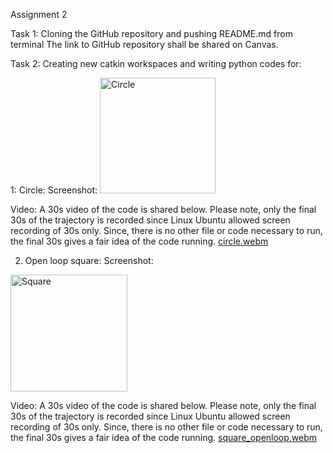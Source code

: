 Assignment 2

Task 1: Cloning the GitHub repository and pushing README.md from terminal
The link to GitHub repository shall be shared on Canvas.

Task 2: Creating new catkin workspaces and writing python codes for:

1: Circle:
Screenshot:
<img width="185" alt="Circle" src="https://github.com/saumil2396/AuE8230Spring24_PradhanSaumil/assets/100736973/611d9eff-d1b9-49c1-a7c3-8f3d897281b1">


Video: A 30s video of the code is shared below. Please note, only the final 30s of the trajectory is recorded since Linux Ubuntu allowed screen recording of 30s only. Since, there is no other file or code necessary to run, the final 30s gives a fair idea of the code running.
[circle.webm](https://github.com/saumil2396/AuE8230Spring24_PradhanSaumil/assets/100736973/8e6c737d-ab3f-4fd3-8b39-04dfdd43fd68)



2. Open loop square:
Screenshot:
<img width="187" alt="Square" src="https://github.com/saumil2396/AuE8230Spring24_PradhanSaumil/assets/100736973/392f4b35-683b-4f62-ab0a-58da307fc7d4">


Video: A 30s video of the code is shared below. Please note, only the final 30s of the trajectory is recorded since Linux Ubuntu allowed screen recording of 30s only. Since, there is no other file or code necessary to run, the final 30s gives a fair idea of the code running.
[square_openloop.webm](https://github.com/saumil2396/AuE8230Spring24_PradhanSaumil/assets/100736973/ae170f5e-b704-4f99-89f3-0f54cb3a34f0)
